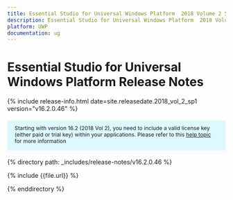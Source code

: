 ```yaml
---
title: Essential Studio for Universal Windows Platform  2018 Volume 2 Service pack 1 Release Notes
description: Essential Studio for Universal Windows Platform  2018 Volume 2 Service pack 1 Release Notes
platform: UWP
documentation: ug
---
```


# Essential Studio for Universal Windows Platform Release Notes

{% include release-info.html date=site.releasedate.2018_vol_2_sp1  version="v16.2.0.46" %} 

<style>
#license {
    font-size: .88em!important;
margin-top: 1.5em;     margin-bottom: 1.5em;
    background-color: #def8ff;
    padding: 10px 17px 14px;
}
</style>

<div id="license">
Starting with version 16.2 (2018 Vol 2), you need to include a valid license key (either paid or trial key) within your applications. 
Please refer to this <a href="/common/essential-studio/licensing/license-key">help topic</a> for more information 
</div>

{% directory path: _includes/release-notes/v16.2.0.46 %}

{% include {{file.url}} %}

{% enddirectory %}